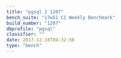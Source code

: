 ```yaml
---
title: "pgsql 2 1207"
bench_suite: "17w51 CI Weekly Benchmark"
build_number: "1207"
dbprofile: "pgsql"
classifier: ""
date: 2017-12-18T04:32:50
type: "bench"
---
```

